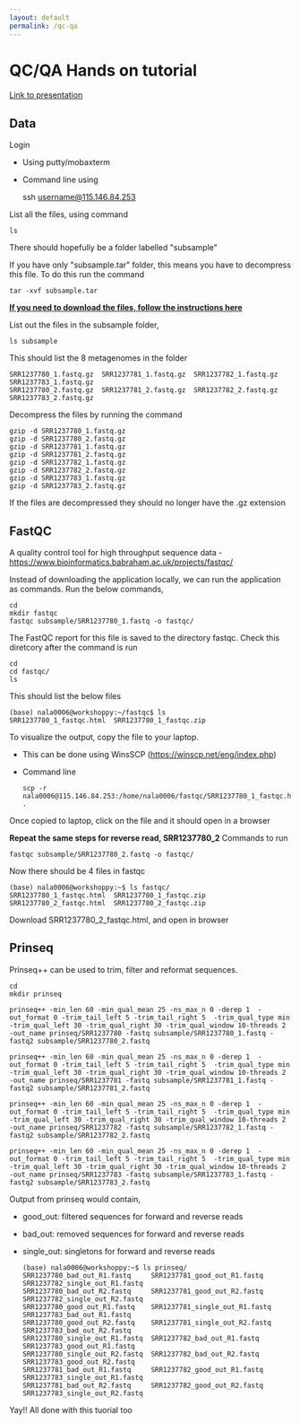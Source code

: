 ```yaml
---
layout: default
permalink: /qc-qa
---
```


# QC/QA Hands on tutorial

[Link to presentation](https://flinders-my.sharepoint.com/:p:/g/personal/nala0006_flinders_edu_au/Edk3RVzYyiVIgn1VRONqsXUBc_OC-J_ZAQjAcI5nRwPrCg?e=557EOV)

## Data
Login
- Using putty/mobaxterm 
- Command line using 
	
	ssh username@115.146.84.253

List all the files, using command 
	
	ls
  
There should hopefully be a folder labelled "subsample"

If you have only "subsample.tar" folder, this means you have to decompress this file. To do this run the command 
  
  `tar -xvf subsample.tar`

__[If you need to download the files, follow the instructions here](qc-qa-download.md)__

List out the files in the subsample folder, 

  `ls subsample`
  
This should list the 8 metagenomes in the folder 

    SRR1237780_1.fastq.gz  SRR1237781_1.fastq.gz  SRR1237782_1.fastq.gz  SRR1237783_1.fastq.gz
    SRR1237780_2.fastq.gz  SRR1237781_2.fastq.gz  SRR1237782_2.fastq.gz  SRR1237783_2.fastq.gz

Decompress the files by running the command 

    gzip -d SRR1237780_1.fastq.gz
    gzip -d SRR1237780_2.fastq.gz
    gzip -d SRR1237781_1.fastq.gz
    gzip -d SRR1237781_2.fastq.gz
    gzip -d SRR1237782_1.fastq.gz
    gzip -d SRR1237782_2.fastq.gz
    gzip -d SRR1237783_1.fastq.gz
    gzip -d SRR1237783_2.fastq.gz

If the files are decompressed they should no longer have the .gz extension

## FastQC 
A quality control tool for high throughput sequence data - https://www.bioinformatics.babraham.ac.uk/projects/fastqc/

Instead of downloading the application locally, we can run the application as commands. 
Run the below commands, 

    cd
    mkdir fastqc
    fastqc subsample/SRR1237780_1.fastq -o fastqc/
 
The FastQC report for this file is saved to the directory fastqc. Check this diretcory after the command is run

    cd 
    cd fastqc/
    ls

This should list the below files

    (base) nala0006@workshoppy:~/fastqc$ ls
    SRR1237780_1_fastqc.html  SRR1237780_1_fastqc.zip

To visualize the output, copy the file to your laptop. 
- This can be done using WinsSCP (https://winscp.net/eng/index.php)
- Command line 

      scp -r nala0006@115.146.84.253:/home/nala0006/fastqc/SRR1237780_1_fastqc.html .

Once copied to laptop, click on the file and it should open in a browser

**Repeat the same steps for reverse read, SRR1237780_2**
Commands to run 

    fastqc subsample/SRR1237780_2.fastq -o fastqc/
    
Now there should be 4 files in fastqc

    (base) nala0006@workshoppy:~$ ls fastqc/
    SRR1237780_1_fastqc.html  SRR1237780_1_fastqc.zip  SRR1237780_2_fastqc.html  SRR1237780_2_fastqc.zip
   
Download SRR1237780_2_fastqc.html, and open in browser

## Prinseq 
Prinseq++ can be used to trim, filter and reformat sequences.

    cd 
    mkdir prinseq 
    
    prinseq++ -min_len 60 -min_qual_mean 25 -ns_max_n 0 -derep 1  -out_format 0 -trim_tail_left 5 -trim_tail_right 5  -trim_qual_type min -trim_qual_left 30 -trim_qual_right 30 -trim_qual_window 10-threads 2 -out_name prinseq/SRR1237780 -fastq subsample/SRR1237780_1.fastq -fastq2 subsample/SRR1237780_2.fastq 

    prinseq++ -min_len 60 -min_qual_mean 25 -ns_max_n 0 -derep 1  -out_format 0 -trim_tail_left 5 -trim_tail_right 5  -trim_qual_type min -trim_qual_left 30 -trim_qual_right 30 -trim_qual_window 10-threads 2 -out_name prinseq/SRR1237781 -fastq subsample/SRR1237781_1.fastq -fastq2 subsample/SRR1237781_2.fastq 

    prinseq++ -min_len 60 -min_qual_mean 25 -ns_max_n 0 -derep 1  -out_format 0 -trim_tail_left 5 -trim_tail_right 5  -trim_qual_type min -trim_qual_left 30 -trim_qual_right 30 -trim_qual_window 10-threads 2 -out_name prinseq/SRR1237782 -fastq subsample/SRR1237782_1.fastq -fastq2 subsample/SRR1237782_2.fastq 

    prinseq++ -min_len 60 -min_qual_mean 25 -ns_max_n 0 -derep 1  -out_format 0 -trim_tail_left 5 -trim_tail_right 5  -trim_qual_type min -trim_qual_left 30 -trim_qual_right 30 -trim_qual_window 10-threads 2 -out_name prinseq/SRR1237783 -fastq subsample/SRR1237783_1.fastq -fastq2 subsample/SRR1237783_2.fastq 

Output from prinseq would contain, 
  - good_out: filtered sequences for forward and reverse reads
  - bad_out: removed sequences for forward and reverse reads
  - single_out: singletons for forward and reverse reads

        (base) nala0006@workshoppy:~$ ls prinseq/
        SRR1237780_bad_out_R1.fastq     SRR1237781_good_out_R1.fastq    SRR1237782_single_out_R1.fastq
        SRR1237780_bad_out_R2.fastq     SRR1237781_good_out_R2.fastq    SRR1237782_single_out_R2.fastq
        SRR1237780_good_out_R1.fastq    SRR1237781_single_out_R1.fastq  SRR1237783_bad_out_R1.fastq
        SRR1237780_good_out_R2.fastq    SRR1237781_single_out_R2.fastq  SRR1237783_bad_out_R2.fastq
        SRR1237780_single_out_R1.fastq  SRR1237782_bad_out_R1.fastq     SRR1237783_good_out_R1.fastq
        SRR1237780_single_out_R2.fastq  SRR1237782_bad_out_R2.fastq     SRR1237783_good_out_R2.fastq
        SRR1237781_bad_out_R1.fastq     SRR1237782_good_out_R1.fastq    SRR1237783_single_out_R1.fastq
        SRR1237781_bad_out_R2.fastq     SRR1237782_good_out_R2.fastq    SRR1237783_single_out_R2.fastq
        
 Yay!! All done with this tuorial too
